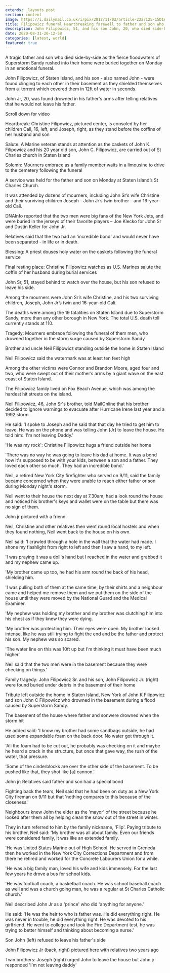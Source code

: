 ```yaml
---
extends: _layouts.post
section: content
image: https://i.dailymail.co.uk/i/pix/2012/11/02/article-2227125-15D1AF8E000005DC-14_1024x615_large.jpg 
title: Filipowicz funeral Heartbreaking farewell to father and son who died in Superstorm Sandy 
description: John Filipowicz, 51, and his son John, 20, who died side-by-side as the fierce floodwaters of Superstorm Sandy rushed into their home, were buried together on Monday in an emotional funeral. 
date: 2020-08-31-20-12-58 
categories: [latest, world] 
featured: true 
--- 
```


A tragic father and son who died side-by-side as the fierce floodwaters of Superstorm Sandy rushed into their home were buried together on Monday in an emotional funeral.

John Filipowicz, of Staten Island, and his son - also named John - were found clinging to each other in their basement as they shielded themselves from a  torrent which covered them in 12ft of water in seconds.

John Jr, 20, was found drowned in his father's arms after telling relatives that he would not leave his father.

Scroll down for video

Heartbreak: Christine Filipowicz, pictured center, is consoled by her children Cali, 16, left, and Joseph, right, as they stand before the coffins of her husband and son

 

Salute: A Marine veteran stands at attention as the caskets of John K. Filipowicz and his 20 year old son, John C. Filipowicz, are carried out of St Charles church in Staten Island

 

Solemn: Mourners embrace as a family member waits in a limousine to drive to the cemetery following the funeral

A service was held for the father and son on Monday at Staten Island’s St Charles Church.

It was attended by dozens of mourners, including John Sr’s wife Christine and their surviving children Joseph - John Jr’s twin brother - and 16-year-old Cali.

DNAInfo reported that the two men were big fans of the New York Jets, and were buried in the jerseys of their favorite players – Joe Klecko for John Sr and Dustin Keller for John Jr.

Relatives said that the two had an 'incredible bond' and would never have been separated - in life or in death.

Blessing: A priest douses holy water on the caskets following the funeral service

 

Final resting place: Christine Filipowicz watches as U.S. Marines salute the coffin of her husband during burial services

John Sr, 51, stayed behind to watch over the house, but his son refused to leave his side.

Among the mourners were John Sr’s wife Christine, and his two surviving children, Joseph, John Jr’s twin and 16-year-old Cali.

The deaths were among the 19 fatalities on Staten Island due to Superstorm Sandy, more than any other borough in New York. The total U.S. death toll currently stands at 110.

Tragedy: Mourners embrace following the funeral of them men, who drowned together in the storm surge caused by Superstorm Sandy

Brother and uncle Neil Filipowicz standing outside the home in Staten Island

Neil Filipowicz said the watermark was at least ten feet high

 

Among the other victims were Connor and Brandon Moore, aged four and two, who were swept out of their mother’s arms by a giant wave on the east coast of Staten Island.

The Filipowicz family lived on Fox Beach Avenue, which was among the hardest hit streets on the island.

Neil Filipowicz, 46, John Sr's brother, told MailOnline that his brother decided to ignore warnings to evacuate after Hurricane Irene last year and a 1992 storm.

He said: 'I spoke to Joseph and he said that that day he tried to get him to leave. He was on the phone and was telling John [Jr] to leave the house. He told him: 'I'm not leaving Daddy.'

'He was my rock': Christine Filipowicz hugs a friend outside her home

'There was no way he was going to leave his dad at home. It was a bond how it's supposed to be with your kids, between a son and a father. They loved each other so much. They had an incredible bond.'

Neil, a retired New York City firefighter who served on 9/11, said the family became concerned when they were unable to reach either father or son during Monday night's storm.

Neil went to their house the next day at 7.30am, had a look round the house and noticed his brother's keys and wallet were on the table but there was no sign of them.

John jr pictured with a friend

Neil, Christine and other relatives then went round local hostels and when they found nothing, Neil went back to the house on his own.

Neil said: 'I crawled through a hole in the wall that the water had made. I shone my flashlight from right to left and then I saw a hand, to my left.

'I was praying it was a doll's hand but I reached in the water and grabbed it and my nephew came up.

'My brother came up too, he had his arm round the back of his head, shielding him.

'I was pulling both of them at the same time, by their shirts and a neighbour came and helped me remove them and we put them on the side of the house until they were moved by the National Guard and the Medical Examiner.

'My nephew was holding my brother and my brother was clutching him into his chest as if they knew they were dying.

'My brother was protecting him. Their eyes were open. My brother looked intense, like he was still trying to fight the end and be the father and protect his son. My nephew was so scared.

'The water line on this was 10ft up but I'm thinking it must have been much higher.'

Neil said that the two men were in the basement because they were checking on things.' 

Family tragedy: John Filipowicz Sr. and his son, John Filipowicz Jr. (right) were found buried under debris in the basement of their home

Tribute left outside the home in Staten Island, New York of John K Filipowicz and son John C Filipowicz who drowned in the basement during a flood caused by Superstorm Sandy.

 

The basement of the house where father and sonwere drowned when the storm hit

He added said: 'I know my brother had some sandbags outside, he had used some expandable foam on the back door. No water got through it.

'All the foam had to be cut out, he probably was checking on it and maybe he heard a crack in the structure, but once that gave way, the rush of the water, that pressure.

‘Some of the cinderblocks are over the other side of the basement. To be pushed like that, they shot like [a] cannon.'

John jr: Relatives said father and son had a special bond

Fighting back the tears, Neil said that he had been on duty as a New York City fireman on 9/11 but that 'nothing compares to this because of the closeness.'

Neighbours knew John the elder as the 'mayor' of the street because he looked after them all by helping clean the snow out of the street in winter.

They in turn referred to him by the family nickname, 'Flip'. Paying tribute to his brother, Neil said: 'My brother was all about family. Even our friends were considered family, it was like an extended family.

'He was United States Marine out of High School. He served in Greneda then he worked in the New York City Corrections Department and from there he retired and worked for the Concrete Labourers Union for a while.

'He was a big family man, loved his wife and kids immensely. For the last few years he drove a bus for school kids.

'He was football coach, a basketball coach. He was school baseball coach as well and was a church going man, he was a regular at St Charles Catholic church.'

Neil described John Jr as a 'prince' who did 'anything for anyone.'

He said: 'He was the heir to who is father was. He did everything right. He was never in trouble, he did everything right. He was devoted to his girlfriend. He went to college and took the Fire Department test, he was trying to better himself and thinking about becoming a nurse.'

Son John (left) refused to leave his father's side

 

 

John Filipowicz Jr (back, right) pictured here with relatives two years ago

 

Twin brothers: Joseph (right) urged John to leave the house but John jr responded 'I'm not leaving daddy'

